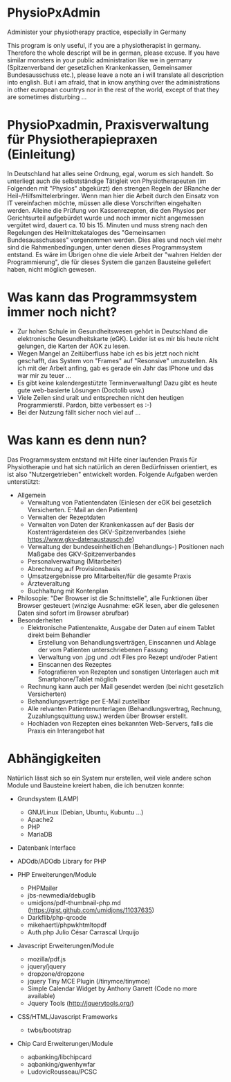 # PhysioPxAdmin
Administer your physiotherapy practice, especially in Germany

This program is only useful, if you are a physiotherapist in germany. Therefore the whole descript will be in german, please excuse. If you have similar monsters in your public administration like we in germany (Spitzenverband der gesetzlichen Krankenkassen, Gemeinsamer Bundesausschuss etc.), please leave a note an i will translate all description into english. But i am afraid, that in know anything over the administrations in other european countrys nor in the rest of the world, except of that they are sometimes disturbing ...
# PhysioPxadmin, Praxisverwaltung für Physiotherapiepraxen (Einleitung)
In Deutschland hat alles seine Ordnung, egal, worum es sich handelt. So unterliegt auch die selbstständige Tätigleit von Physiotherapeuten (im Folgenden mit "Physios" abgekürzt) den strengen Regeln der BRanche der Heil-/Hilfsmittelerbringer. Wenn man hier die Arbeit durch den Einsatz von IT vereinfachen möchte, müssen alle diese Vorschriften eingehalten werden. Alleine die Prüfung von Kassenrezepten, die den Physios per Gerichtsurteil aufgebürdet wurde und noch immer nicht angemessen vergütet wird, dauert ca. 10 bis 15. Minuten und muss streng nach den Regelungen des Heilmittekataloges des "Gemeinsamen Bundesausschusses" vorgenommen werden. Dies alles und noch viel mehr sind die Rahmenbedingungen, unter denen dieses Programmsystem entstand. Es wäre im Übrigen ohne die viele Arbeit der "wahren Helden der Programmierung", die für dieses System die ganzen Bausteine geliefert haben, nicht möglich gewesen.
# Was kann das Programmsystem immer noch nicht?
- Zur hohen Schule im Gesundheitswesen gehört in Deutschland die elektronische Gesundheitskarte (eGK). Leider ist es mir bis heute nicht gelungen, die Karten der AOK zu lesen.
- Wegen Mangel an Zeitüberfluss habe ich es bis jetzt noch nicht geschafft, das System von "Frames" auf "Resonsive" umzustellen. Als ich mit der Arbeit anfing, gab es gerade ein Jahr das IPhone und das war mir zu teuer ...
- Es gibt keine kalendergestützte Terminverwaltung! Dazu gibt es heute gute web-basierte Lösungen (Doctolib usw.)
- Viele Zeilen sind uralt und entsprechen nicht den heutigen Programmierstil. Pardon, bitte verbessert es :-)
- Bei der Nutzung fällt sicher noch viel auf ...
# Was kann es denn nun?
Das Programmsystem entstand mit Hilfe einer laufenden Praxis für Physiotherapie und hat sich natürlich an deren Bedürfnissen orientiert, es ist also "Nutzergetrieben" entwickelt worden. Folgende Aufgaben werden unterstützt:
- Allgemein
  - Verwaltung von Patientendaten (Einlesen der eGK bei gesetzlich Versicherten. E-Mail an den Patienten)
  - Verwalten der Rezeptdaten 
  - Verwalten von Daten der Krankenkassen auf der Basis der Kostenträgerdateien des GKV-Spitzenverbandes (siehe https://www.gkv-datenaustausch.de)
  - Verwaltung der bundeseinheitlichen (Behandlungs-) Positionen nach Maßgabe des GKV-Spitzenverbandes
  - Personalverwaltung (Mitarbeiter)
   - Abrechnung auf Provisionsbasis
   - Umsatzergebnisse pro Mitarbeiter/für die gesamte Praxis
  - Ärzteveraltung
  - Buchhaltung mit Kontenplan
- Philosopie: "Der Browser ist die Schnittstelle", alle Funktionen über Browser gesteuert (winzige Ausnahme: eGK lesen, aber die gelesenen Daten sind sofort im Browser abrufbar)
- Besonderheiten
  - Elektronische Patientenakte, Ausgabe der Daten auf einem Tablet direkt beim Behandler
    - Erstellung von Behandlungsverträgen, Einscannen und Ablage der vom Patienten unterschriebenen Fassung
    - Verwaltung von .jpg und .odt Files pro Rezept und/oder Patient
    - Einscannen des Rezeptes 
    - Fotografieren von Rezepten und sonstigen Unterlagen auch mit Smartphone/Tablet möglich
  - Rechnung kann auch per Mail gesendet werden (bei nicht gesetzlich Versicherten)
  - Behandlungsverträge per E-Mail zustellbar
  - Alle relvanten Patientenunterlagen (Behandlungsvertrag, Rechnung, Zuzahlungsquittung usw.) werden über Browser erstellt.
  - Hochladen von Rezepten eines bekannten Web-Servers, falls die Praxis ein Interangebot hat
# Abhängigkeiten
Natürlich lässt sich so ein System nur erstellen, weil viele andere schon Module und Bausteine kreiert haben, die ich benutzen konnte:
- Grundsystem (LAMP)
  - GNU/Linux (Debian, Ubuntu, Kubuntu ...) 
  - Apache2
  - PHP
  - MariaDB

- Datenbank Interface
 - ADOdb/ADOdb Library for PHP

- PHP Erweiterungen/Module
  - PHPMailer
  - jbs-newmedia/debuglib
  - umidjons/pdf-thumbnail-php.md (https://gist.github.com/umidjons/11037635)
  - Darkflib/php-qrcode 
  - mikehaertl/phpwkhtmltopdf
  - Auth.php Julio César Carrascal Urquijo 

- Javascript Erweiterungen/Module
  - mozilla/pdf.js
  - jquery/jquery
  - dropzone/dropzone
  - jquery Tiny MCE Plugin (/tinymce/tinymce)
  - Simple Calendar Widget by Anthony Garrett (Code no more available)
  - Jquery Tools (http://jquerytools.org/)

- CSS/HTML/Javascript Frameworks
  - twbs/bootstrap

- Chip Card Erweiterungen/Module
  - aqbanking/libchipcard
  - aqbanking/gwenhywfar
  - LudovicRousseau/PCSC


